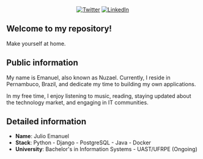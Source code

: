 <div align="center">
    <a target='_blank' href="https://twitter.com/nuzzael"><img src="https://img.shields.io/badge/Twitter-1DA1F2?style=for-the-badge&logo=twitter&logoColor=white" alt="Twitter"></a>
<!--     <a target='_blank' href="https://instagram.com/nuzael"><img src="https://img.shields.io/badge/Instagram-E4405F?style=for-the-badge&logo=instagram&logoColor=white" alt="Instagram"></a> -->
    <a target='_blank' href="https://linkedin.com/in/nuzael"><img src="https://img.shields.io/badge/LinkedIn-0077B5?style=for-the-badge&logo=linkedin&logoColor=white" alt="LinkedIn"></a>
<!--     <a target='_blank' href="https://dev.to/nuzael"><img src="https://img.shields.io/badge/dev.to-0A0A0A?style=for-the-badge&logo=dev.to&logoColor=white" alt="dev.to"></a> -->
</div>

## Welcome to my repository!

Make yourself at home.

## Public information

My name is Emanuel, also known as Nuzael. Currently, I reside in Pernambuco, Brazil, and dedicate my time to building my own applications.

In my free time, I enjoy listening to music, reading, staying updated about the technology market, and engaging in IT communities.

## Detailed information

* **Name**: Julio Emanuel
* **Stack**: Python - Django - PostgreSQL - Java - Docker
* **University**: Bachelor's in Information Systems - UAST/UFRPE (Ongoing)

